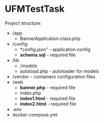﻿# UFMTestTask
 
 Project structure:
 
 - /app
   - BannerApplication.class.php
 - /config
   - *config.json" - application config
   - **schema.sql** - required file
 - /lib
   - /models
   - autoload.php - autoloader for models
 - /vendor - containers configuration files
 - /web
   - **banner.php** - required file
   - index.php
   - **index1.html** - required file
   - **index2.html** - required file
 - .env
 - docker-compose.yml
